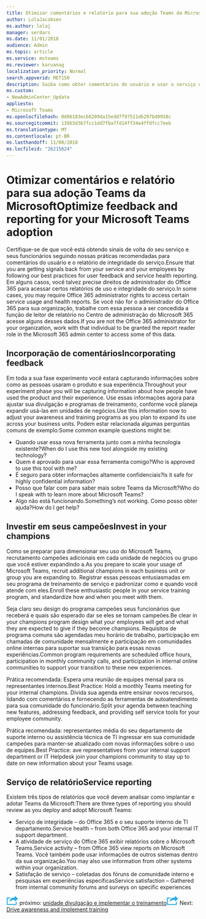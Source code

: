 ```yaml
---
title: Otimizar comentários e relatório para sua adoção Teams da Microsoft
author: LolaJacobsen
ms.author: lolaj
manager: serdars
ms.date: 11/01/2018
audience: Admin
ms.topic: article
ms.service: msteams
ms.reviewer: karuanag
localization_priority: Normal
search.appverid: MET150
description: Saiba como obter comentários do usuário e usar o serviço de relatório de integridade em sua adoção de equipes.
ms.custom:
- NewAdminCenter_Update
appliesto:
- Microsoft Teams
ms.openlocfilehash: 0d86183ecb8209da15edd7f97511d6297bd0910c
ms.sourcegitcommit: 139b3d3b7fcc1dd7fba7fd14ff34e4ffdfcc7eeb
ms.translationtype: MT
ms.contentlocale: pt-BR
ms.lasthandoff: 11/08/2018
ms.locfileid: "26215624"
---
```

# <a name="optimize-feedback-and-reporting-for-your-microsoft-teams-adoption"></a><span data-ttu-id="ee7a5-103">Otimizar comentários e relatório para sua adoção Teams da Microsoft</span><span class="sxs-lookup"><span data-stu-id="ee7a5-103">Optimize feedback and reporting for your Microsoft Teams adoption</span></span>

<span data-ttu-id="ee7a5-104">Certifique-se de que você está obtendo sinais de volta do seu serviço e seus funcionários seguindo nossas práticas recomendadas para comentários do usuário e o relatório de integridade do serviço.</span><span class="sxs-lookup"><span data-stu-id="ee7a5-104">Ensure that you are getting signals back from your service and your employees by following our best practices for user feedback and service health reporting.</span></span>  <span data-ttu-id="ee7a5-105">Em alguns casos, você talvez precise direitos de administrador do Office 365 para acessar certos relatórios de uso e integridade do serviço.</span><span class="sxs-lookup"><span data-stu-id="ee7a5-105">In some cases, you may require Office 365 administrator rights to access certain service usage and health reports.</span></span> <span data-ttu-id="ee7a5-106">Se você não for o administrador do Office 365 para sua organização, trabalhe com essa pessoa a ser concedida a função de leitor de relatório no Centro de administração do Microsoft 365 acesse alguns desses dados.</span><span class="sxs-lookup"><span data-stu-id="ee7a5-106">If you are not the Office 365 administrator for your organization, work with that individual to be granted the report reader role in the Microsoft 365 admin center to access some of this data.</span></span> 

## <a name="incorporating-feedback"></a><span data-ttu-id="ee7a5-107">Incorporação de comentários</span><span class="sxs-lookup"><span data-stu-id="ee7a5-107">Incorporating feedback</span></span> 

<span data-ttu-id="ee7a5-108">Em toda a sua fase experimento você estará capturando informações sobre como as pessoas usaram o produto e sua experiência.</span><span class="sxs-lookup"><span data-stu-id="ee7a5-108">Throughout your experiment phase you will be capturing information about how people have used the product and their experience.</span></span> <span data-ttu-id="ee7a5-109">Use essas informações agora para ajustar sua divulgação e programas de treinamento, conforme você planeja expandir usá-las em unidades de negócios.</span><span class="sxs-lookup"><span data-stu-id="ee7a5-109">Use this information now to adjust your awareness and training programs as you plan to expand its use across your business units.</span></span> <span data-ttu-id="ee7a5-110">Podem estar relacionada algumas perguntas comuns de exemplo:</span><span class="sxs-lookup"><span data-stu-id="ee7a5-110">Some common example questions might be:</span></span>

- <span data-ttu-id="ee7a5-111">Quando usar essa nova ferramenta junto com a minha tecnologia existente?</span><span class="sxs-lookup"><span data-stu-id="ee7a5-111">When do I use this new tool alongside my existing technology?</span></span>
- <span data-ttu-id="ee7a5-112">Quem é aprovado para usar essa ferramenta comigo?</span><span class="sxs-lookup"><span data-stu-id="ee7a5-112">Who is approved to use this tool with me?</span></span>
- <span data-ttu-id="ee7a5-113">É seguro para obter informações altamente confidenciais?</span><span class="sxs-lookup"><span data-stu-id="ee7a5-113">Is it safe for highly confidential information?</span></span> 
- <span data-ttu-id="ee7a5-114">Posso que falar com para saber mais sobre Teams da Microsoft?</span><span class="sxs-lookup"><span data-stu-id="ee7a5-114">Who do I speak with to learn more about Microsoft Teams?</span></span>
- <span data-ttu-id="ee7a5-115">Algo não está funcionando.</span><span class="sxs-lookup"><span data-stu-id="ee7a5-115">Something’s not working.</span></span> <span data-ttu-id="ee7a5-116">Como posso obter ajuda?</span><span class="sxs-lookup"><span data-stu-id="ee7a5-116">How do I get help?</span></span>

## <a name="invest-in-your-champions"></a><span data-ttu-id="ee7a5-117">Investir em seus campeões</span><span class="sxs-lookup"><span data-stu-id="ee7a5-117">Invest in your champions</span></span>

<span data-ttu-id="ee7a5-118">Como se preparar para dimensionar seu uso do Microsoft Teams, recrutamento campeões adicionais em cada unidade de negócios ou grupo que você estiver expandindo a.</span><span class="sxs-lookup"><span data-stu-id="ee7a5-118">As you prepare to scale your usage of Microsoft Teams, recruit additional champions in each business unit or group you are expanding to.</span></span> <span data-ttu-id="ee7a5-119">Registrar essas pessoas entusiasmadas em seu programa de treinamento de serviço e padronizar como e quando você atende com eles.</span><span class="sxs-lookup"><span data-stu-id="ee7a5-119">Enroll these enthusiastic people in your service training program, and standardize how and when you meet with them.</span></span>
 
<span data-ttu-id="ee7a5-120">Seja claro seu design do programa campeões seus funcionários que receberá e quais são esperado dar se eles se tornam campeões.</span><span class="sxs-lookup"><span data-stu-id="ee7a5-120">Be clear in your champions program design what your employees will get and what they are expected to give if they become champions.</span></span> <span data-ttu-id="ee7a5-121">Requisitos de programa comuns são agendadas meu horário de trabalho, participação em chamadas de comunidade mensalmente e participação em comunidades online internas para suportar sua transição para essas novas experiências.</span><span class="sxs-lookup"><span data-stu-id="ee7a5-121">Common program requirements are scheduled office hours, participation in monthly community calls, and participation in internal online communities to support your transition to these new experiences.</span></span>  

<span data-ttu-id="ee7a5-122">Prática recomendada: Espera uma reunião de equipes mensal para os representantes internos.</span><span class="sxs-lookup"><span data-stu-id="ee7a5-122">Best Practice: Hold a monthly Teams meeting for your internal champions.</span></span> <span data-ttu-id="ee7a5-123">Divida sua agenda entre ensinar novos recursos, lidando com comentários e fornecendo as ferramentas de autoatendimento para sua comunidade do funcionário.</span><span class="sxs-lookup"><span data-stu-id="ee7a5-123">Split your agenda between teaching new features, addressing feedback, and providing self service tools for your employee community.</span></span>

<span data-ttu-id="ee7a5-124">Prática recomendada: representantes média do seu departamento de suporte interno ou assistência técnica de TI ingressar em sua comunidade campeões para manter-se atualizado com novas informações sobre o uso de equipes.</span><span class="sxs-lookup"><span data-stu-id="ee7a5-124">Best Practice: ave representatives from your internal support department or IT Helpdesk join your champions community to stay up to date on new information about your Teams usage.</span></span> 

## <a name="service-reporting"></a><span data-ttu-id="ee7a5-125">Serviço de relatório</span><span class="sxs-lookup"><span data-stu-id="ee7a5-125">Service reporting</span></span>

<span data-ttu-id="ee7a5-126">Existem três tipos de relatórios que você devem analisar como implantar e adotar Teams da Microsoft:</span><span class="sxs-lookup"><span data-stu-id="ee7a5-126">There are three types of reporting you should review as you deploy and adopt Microsoft Teams:</span></span>

- <span data-ttu-id="ee7a5-127">Serviço de integridade – do Office 365 e o seu suporte interno de TI departamento.</span><span class="sxs-lookup"><span data-stu-id="ee7a5-127">Service health – from both Office 365 and your internal IT support department.</span></span>
- <span data-ttu-id="ee7a5-128">A atividade de serviço do Office 365 exibir relatórios sobre o Microsoft Teams.</span><span class="sxs-lookup"><span data-stu-id="ee7a5-128">Service activity – from Office 365 view reports on Microsoft Teams.</span></span> <span data-ttu-id="ee7a5-129">Você também pode usar informações de outros sistemas dentro da sua organização.</span><span class="sxs-lookup"><span data-stu-id="ee7a5-129">You may also use information from other systems within your organization.</span></span>
- <span data-ttu-id="ee7a5-130">Satisfação de serviço – coletadas dos fóruns de comunidade interno e pesquisas em experiências específicas</span><span class="sxs-lookup"><span data-stu-id="ee7a5-130">Service satisfaction – Gathered from internal community forums and surveys on specific experiences</span></span>

<span data-ttu-id="ee7a5-131">![Ícone de etapas próximo](media/teams-adoption-next-icon.png) próximo: [unidade divulgação e implementar o treinamento](teams-adoption-drive-awareness.md)</span><span class="sxs-lookup"><span data-stu-id="ee7a5-131">![Next Steps icon](media/teams-adoption-next-icon.png) Next: [Drive awareness and implement training](teams-adoption-drive-awareness.md)</span></span>